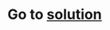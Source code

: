 # Go to [solution](https://public.tableau.com/app/profile/.48972542/viz/05Tableau_Marathon_2_0/Dashboard?publish=yes)
